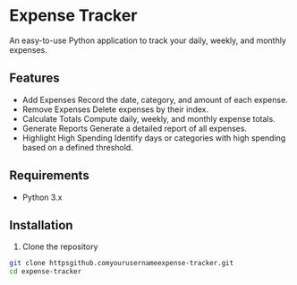# Expense Tracker

An easy-to-use Python application to track your daily, weekly, and monthly expenses.

## Features

- Add Expenses Record the date, category, and amount of each expense.
- Remove Expenses Delete expenses by their index.
- Calculate Totals Compute daily, weekly, and monthly expense totals.
- Generate Reports Generate a detailed report of all expenses.
- Highlight High Spending Identify days or categories with high spending based on a defined threshold.

## Requirements

- Python 3.x

## Installation

1. Clone the repository

```sh
git clone httpsgithub.comyourusernameexpense-tracker.git
cd expense-tracker
